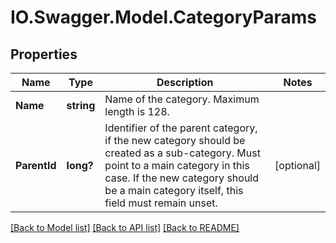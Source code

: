 # IO.Swagger.Model.CategoryParams
## Properties

Name | Type | Description | Notes
------------ | ------------- | ------------- | -------------
**Name** | **string** | Name of the category. Maximum length is 128. | 
**ParentId** | **long?** | Identifier of the parent category, if the new category should be created as a sub-category. Must point to a main category in this case. If the new category should be a main category itself, this field must remain unset. | [optional] 

[[Back to Model list]](../README.md#documentation-for-models) [[Back to API list]](../README.md#documentation-for-api-endpoints) [[Back to README]](../README.md)

